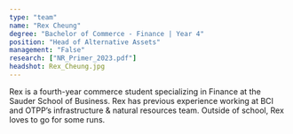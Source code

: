 ```yaml
---
type: "team"
name: "Rex Cheung"
degree: "Bachelor of Commerce - Finance | Year 4"
position: "Head of Alternative Assets"
management: "False"
research: ["NR_Primer_2023.pdf"]
headshot: Rex_Cheung.jpg
---
```


Rex is a fourth-year commerce student specializing in Finance at the Sauder School of Business. Rex has previous experience working at BCI and OTPP’s infrastructure & natural resources team. Outside of school, Rex loves to go for some runs.

